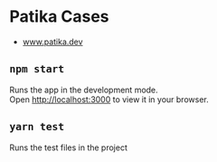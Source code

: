 # Patika Cases

- www.patika.dev

## `npm start`

Runs the app in the development mode.\
Open [http://localhost:3000](http://localhost:3000) to view it in your browser.

## `yarn test`

Runs the test files in the project
